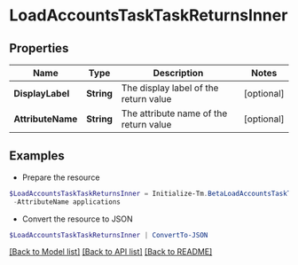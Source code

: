 # LoadAccountsTaskTaskReturnsInner
## Properties

Name | Type | Description | Notes
------------ | ------------- | ------------- | -------------
**DisplayLabel** | **String** | The display label of the return value | [optional] 
**AttributeName** | **String** | The attribute name of the return value | [optional] 

## Examples

- Prepare the resource
```powershell
$LoadAccountsTaskTaskReturnsInner = Initialize-Tm.BetaLoadAccountsTaskTaskReturnsInner  -DisplayLabel TASK_OUT_ACCOUNT_AGGREGATION_APPLICATIONS `
 -AttributeName applications
```

- Convert the resource to JSON
```powershell
$LoadAccountsTaskTaskReturnsInner | ConvertTo-JSON
```

[[Back to Model list]](../README.md#documentation-for-models) [[Back to API list]](../README.md#documentation-for-api-endpoints) [[Back to README]](../README.md)

